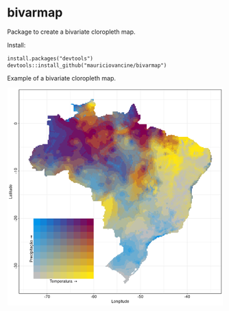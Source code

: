 # bivarmap

Package to create a bivariate cloropleth map.

Install:

```{r}
install.packages("devtools")
devtools::install_github("mauriciovancine/bivarmap")
```
Example of a bivariate cloropleth map.

<p align="center"> 
<img width="550" src="/image.png">
</p> 
